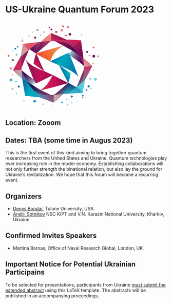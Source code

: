 # US-Ukraine Quantum Forum 2023

<img src="./logo.png" width="300">


## Location: Zooom
## Dates: TBA (some time in Augus 2023)

This is the first event of this kind aiming to bring together quantum researchers from the United States and Ukraine. Quantum technologies play ever increasing role in the moder economy. Establishing collaborations will not only further strength the binational relation, but also lay the ground for Ukraine's revitalization. We hope that this forum will become a recurring event.

## Organizers

* [Denys Bondar](https://sse.tulane.edu/pep/faculty/bondar), Tulane University, USA
* [Andrii Sotnikov](https://sites.google.com/site/agsotnikov/) NSC KIPT and V.N. Karazin National University, Kharkiv, Ukraine

## Confirmed Invites Speakers

* Martina Barnas, Office of Naval Research Global, London, UK


## Important Notice for Potential Ukrainian Participains 

To be selected for presentations, participants from Ukraine [must submit the extended abstract](https://cmt3.research.microsoft.com/User/Login?ReturnUrl=%2FUSUAqForum2023) using this LaTeX template. The abstracts will be published in an accompanying proceedings.
